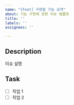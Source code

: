 ```yaml
---
name: "[Feat] 구현할 기능 요약"
about: 기능 구현에 관한 이슈 템플릿
title: ''
labels: ''
assignees: ''

---
```


## Description
이슈 설명

## Task
- [ ] 작업 1
- [ ] 작업 2
